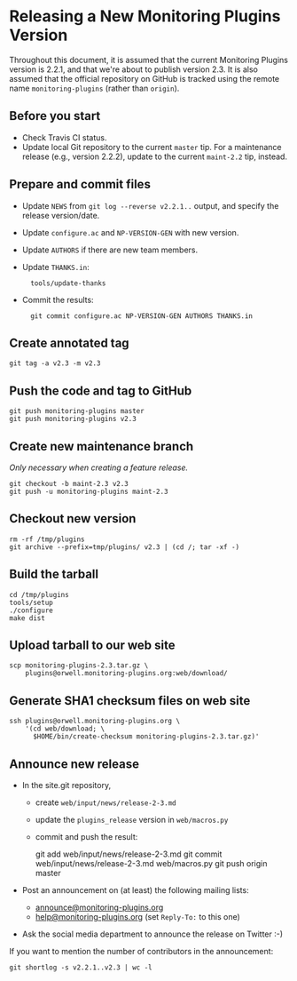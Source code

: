 Releasing a New Monitoring Plugins Version
==========================================

Throughout this document, it is assumed that the current Monitoring
Plugins version is 2.2.1, and that we're about to publish version 2.3.
It is also assumed that the official repository on GitHub is tracked
using the remote name `monitoring-plugins` (rather than `origin`).

Before you start
----------------

- Check Travis CI status.
- Update local Git repository to the current `master` tip.  For a
  maintenance release (e.g., version 2.2.2), update to the current
  `maint-2.2` tip, instead.

Prepare and commit files
------------------------

- Update `NEWS` from `git log --reverse v2.2.1..` output, and specify
  the release version/date.
- Update `configure.ac` and `NP-VERSION-GEN` with new version.
- Update `AUTHORS` if there are new team members.
- Update `THANKS.in`:

        tools/update-thanks

- Commit the results:

        git commit configure.ac NP-VERSION-GEN AUTHORS THANKS.in

Create annotated tag
--------------------

    git tag -a v2.3 -m v2.3

Push the code and tag to GitHub
-------------------------------

    git push monitoring-plugins master
    git push monitoring-plugins v2.3

Create new maintenance branch
-----------------------------

_Only necessary when creating a feature release._

    git checkout -b maint-2.3 v2.3
    git push -u monitoring-plugins maint-2.3

Checkout new version
--------------------

    rm -rf /tmp/plugins
    git archive --prefix=tmp/plugins/ v2.3 | (cd /; tar -xf -)

Build the tarball
-----------------

    cd /tmp/plugins
    tools/setup
    ./configure
    make dist

Upload tarball to our web site
------------------------------

    scp monitoring-plugins-2.3.tar.gz \
        plugins@orwell.monitoring-plugins.org:web/download/

Generate SHA1 checksum files on web site
----------------------------------------

    ssh plugins@orwell.monitoring-plugins.org \
        '(cd web/download; \
          $HOME/bin/create-checksum monitoring-plugins-2.3.tar.gz)'

Announce new release
--------------------

- In the site.git repository,

    - create `web/input/news/release-2-3.md`
    - update the `plugins_release` version in `web/macros.py`
    - commit and push the result:

        git add web/input/news/release-2-3.md
        git commit web/input/news/release-2-3.md web/macros.py
        git push origin master

- Post an announcement on (at least) the following mailing lists:

    - <announce@monitoring-plugins.org>
    - <help@monitoring-plugins.org> (set `Reply-To:` to this one)

- Ask the social media department to announce the release on Twitter :-)

If you want to mention the number of contributors in the announcement:

    git shortlog -s v2.2.1..v2.3 | wc -l

<!-- vim:set filetype=markdown textwidth=72: -->
